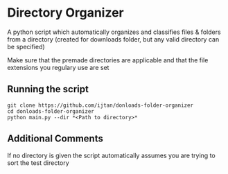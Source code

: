 # Directory Organizer
A python script which automatically organizes and classifies files & folders from a directory (created for downloads folder, but any valid directory can be specified)

Make sure that the premade directories are applicable and that the file extensions you regulary use are set

## Running the script
```
git clone https://github.com/ijtan/donloads-folder-organizer
cd donloads-folder-organizer
python main.py --dir *<Path to directory>*
```
## Additional Comments
If no directory is given the script automatically assumes you are trying to sort the test directory
